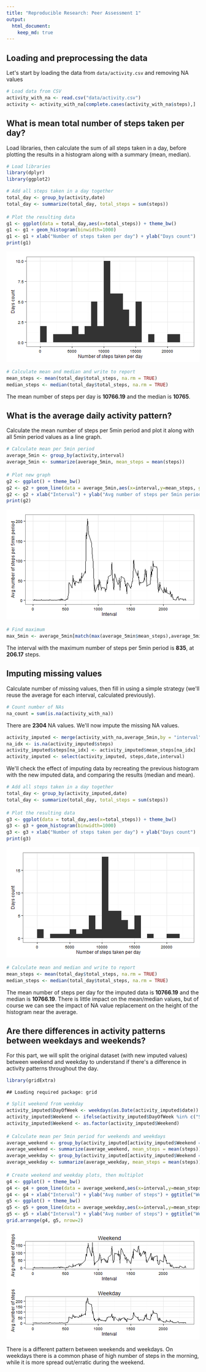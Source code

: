```yaml
---
title: "Reproducible Research: Peer Assessment 1"
output: 
  html_document:
    keep_md: true
---
```




## Loading and preprocessing the data

Let's start by loading the data from `data/activity.csv` and removing NA values


```r
# Load data from CSV
activity_with_na <- read.csv("data/activity.csv")
activity <- activity_with_na[complete.cases(activity_with_na$steps),]
```

## What is mean total number of steps taken per day?

Load libraries, then calculate the sum of all steps taken in a day, before plotting the results in a histogram along with a summary (mean, median).


```r
# Load libraries
library(dplyr)
library(ggplot2)
```


```r
# Add all steps taken in a day together
total_day <- group_by(activity,date)
total_day <- summarize(total_day, total_steps = sum(steps))

# Plot the resulting data
g1 <- ggplot(data = total_day,aes(x=total_steps)) + theme_bw()
g1 <- g1 + geom_histogram(binwidth=1000) 
g1 <- g1 + xlab("Number of steps taken per day") + ylab("Days count")
print(g1)
```

![plot of chunk unnamed-chunk-3](figure/unnamed-chunk-3-1.png) 

```r
# Calculate mean and median and write to report
mean_steps <- mean(total_day$total_steps, na.rm = TRUE)
median_steps <- median(total_day$total_steps, na.rm = TRUE)
```

The mean number of steps per day is **10766.19** and the median is **10765**.

## What is the average daily activity pattern?

Calculate the mean number of steps per 5min period and plot it along with all 5min period values as a line graph.


```r
# Calculate mean per 5min period
average_5min <- group_by(activity,interval)
average_5min <- summarize(average_5min, mean_steps = mean(steps))

# Plot new graph
g2 <- ggplot() + theme_bw()
g2 <- g2 + geom_line(data = average_5min,aes(x=interval,y=mean_steps, group = 1))
g2 <- g2 + xlab("Interval") + ylab("Avg number of steps per 5min period")
print(g2)
```

![plot of chunk unnamed-chunk-4](figure/unnamed-chunk-4-1.png) 

```r
# Find maximum
max_5min <- average_5min[match(max(average_5min$mean_steps),average_5min$mean_steps),]
```

The interval with the maximum number of steps per 5min period is **835**, at **206.17** steps.

## Imputing missing values

Calculate number of missing values, then fill in using a simple strategy (we'll reuse the average for each interval, calculated previously).


```r
# Count number of NAs
na_count = sum(is.na(activity_with_na))
```

There are **2304** NA values. We'll now impute the missing NA values.


```r
activity_imputed <- merge(activity_with_na,average_5min,by = "interval")
na_idx <- is.na(activity_imputed$steps)
activity_imputed$steps[na_idx] <- activity_imputed$mean_steps[na_idx]
activity_imputed <- select(activity_imputed, steps,date,interval)
```

We'll check the effect of imputing data by recreating the previous histogram with the new imputed data, and comparing the results (median and mean).


```r
# Add all steps taken in a day together
total_day <- group_by(activity_imputed,date)
total_day <- summarize(total_day, total_steps = sum(steps))

# Plot the resulting data
g3 <- ggplot(data = total_day,aes(x=total_steps)) + theme_bw()
g3 <- g3 + geom_histogram(binwidth=1000) 
g3 <- g3 + xlab("Number of steps taken per day") + ylab("Days count")
print(g3)
```

![plot of chunk unnamed-chunk-7](figure/unnamed-chunk-7-1.png) 

```r
# Calculate mean and median and write to report
mean_steps <- mean(total_day$total_steps, na.rm = TRUE)
median_steps <- median(total_day$total_steps, na.rm = TRUE)
```

The mean number of steps per day for the imputed data is **10766.19** and the median is **10766.19**. There is little impact on the mean/median values, but of course we can see the impact of NA value replacement on the height of the histogram near the average.

## Are there differences in activity patterns between weekdays and weekends?

For this part, we will split the original dataset (with new imputed values) between weekend and weekday to understand if there's a difference in activity patterns throughout the day.


```r
library(gridExtra)
```

```
## Loading required package: grid
```

```r
# Split weekend from weekday
activity_imputed$DayOfWeek <- weekdays(as.Date(activity_imputed$date))
activity_imputed$Weekend <- ifelse(activity_imputed$DayOfWeek %in% c("Saturday", "Sunday"),"Weekend","Weekday") # vectorized operations yay!
activity_imputed$Weekend <- as.factor(activity_imputed$Weekend)

# Calculate mean per 5min period for weekends and weekdays
average_weekend <- group_by(activity_imputed[activity_imputed$Weekend == "Weekend",],interval)
average_weekend <- summarize(average_weekend, mean_steps = mean(steps))
average_weekday <- group_by(activity_imputed[activity_imputed$Weekend == "Weekday",],interval)
average_weekday <- summarize(average_weekday, mean_steps = mean(steps))

# Create weekend and weekday plots, then multiplot
g4 <- ggplot() + theme_bw()
g4 <- g4 + geom_line(data = average_weekend,aes(x=interval,y=mean_steps, group = 1))
g4 <- g4 + xlab("Interval") + ylab("Avg number of steps") + ggtitle("Weekend")
g5 <- ggplot() + theme_bw()
g5 <- g5 + geom_line(data = average_weekday,aes(x=interval,y=mean_steps, group = 1))
g5 <- g5 + xlab("Interval") + ylab("Avg number of steps") + ggtitle("Weekday")
grid.arrange(g4, g5, nrow=2)
```

![plot of chunk unnamed-chunk-8](figure/unnamed-chunk-8-1.png) 

There is a different pattern between weekends and weekdays. On weekdays there is a common phase of high number of steps in the morning, while it is more spread out/erratic during the weekend.
